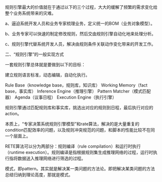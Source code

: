 规则引擎最大的价值就在于通过以下的三个过程，大大的缓解了频繁的需求变化给整个业务系统带来的灾难。

a、逼迫系统开发人员和业务专家梳理业务，定义统一的BOM（业务对象模型）。

b、业务专家可以快速的制定修改规则，然后交由规则引擎自动化地来处理分析。

c、规则引擎代替系统开发人员，解决由规则条件关联动作变化带来的开发工作。


二、“规则引擎”的一般实现方式

一套规则引擎总体就是要做到以下的目标：

建立规则语言标准，动态编辑，自动化执行。



Rule Base（knowledge base，规则库，知识库） 
Working Memory（fact base，事实库） 
Inference Engine（推理引擎） 
Pattern Matcher（模式匹配器） 
Agenda（议事日程） 
Execution Engine（执行引擎） 


规则引擎通过匹配规则库和事实库，挑选出对应的规则到日程，最后执行对应的action。

本质上，“专家决策系统规则引擎模型”和rate算法，解决的是大量重复的condition匹配效率的问题，以及规则冲突规范的问题，和脚本的性能比较不在同一个层面上。



RETE算法可以分为两部分：规则编译（rule compilation）和运行时执行（runtime execution）。规则编译是指根据规则集生成推理网络的过程，运行时执行指将数据送入推理网络进行筛选的过程。


模式，即pattern。其实就是解决某一类问题的方法论。即把解决某类问题的方法总结归纳到理论高度，那就是模式。